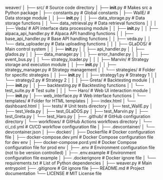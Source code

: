 weaver/
│
├── src/                    # Source code directory
│   ├── __init__.py         # Makes src a Python package
│   ├── constants.py        # Global constants
│   ├── WallE/              # Data storage module
│   │   ├── __init__.py
│   │   ├── data_storage.py     # Data storage functions
│   │   └── data_retrieval.py   # Data retrieval functions
│   │
│   ├── Veda/               # API interface data processing module
│   │   ├── __init__.py
│   │   ├── alpaca_api_handler.py      # Alpaca API handling functions
│   │   ├── base_api_handler.py      # Base API handling functions
│   │   ├── veda.py
│   │   └── data_uploader.py    # Data uploading functions
│   │
│   ├── GLaDOS/             # Main control system
│   │   ├── __init__.py
│   │   ├── api_handler.py
│   │   ├── glados.py
│   │   ├── data_manager.py
│   │   ├── error_handler.py
│   │   ├── event_bus.py
│   │   └── strategy_loader.py
│   │
│   ├── Marvin/             # Strategy storage and execution module
│   │   ├── __init__.py
│   │   ├── strategy_manager.py # Strategy management
│   │   └── strategies/         # Folder for specific strategies
│   │       ├── __init__.py
│   │       ├── strategy1.py    # Strategy 1
│   │       └── strategy2.py    # Strategy 2
│   │
│   ├── Greta/              # Backtesting module
│   │   ├── __init__.py
│   │   ├── backtesting.py      # Backtesting functions
│   │   └── test_suite.py       # Test suite
│   │
│   └── Haro/               # Web UI interaction module
│       ├── __init__.py
│       ├── web_interface.py    # Web interface functions
│       └── templates/          # Folder for HTML templates
│           ├── index.html
│           └── dashboard.html
│
├── tests/                  # Unit tests directory
│   ├── test_WallE.py
│   ├── test_Veda.py
│   ├── test_GLaDOS.py
│   ├── test_Marvin.py
│   ├── test_Greta.py
│   └── test_Haro.py
│
├── .github/                # GitHub configuration directory
│   └── workflows/          # GitHub Actions workflows directory
│       └── ci_cd.yml       # CI/CD workflow configuration file
│
├── .devcontainer/
│   └── devcontainer.json
│
├── docker/
│   ├── Dockerfile              # Docker configuration file
│   ├── docker-compose.dev.yml  # Docker Compose configuration file for dev env
│   ├── docker-compose.pord.yml # Docker Compose configuration file for prod env
│   ├── .env                    # Environment configuration file (not to be version controlled)
│   ├── .env.example            # Environment configuration file example
│   ├── .dockerignore           # Docker ignore file
│   └── requirements.txt        # List of Python dependencies
│
├── weaver.py                    # Main entrypoint
├── .gitignore              # Git ignore file
├── README.md               # Project documentation
└── LICENSE                 # MIT License file